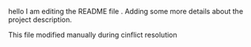 hello I am editing the README file . Adding some more details about the project description.

This file modified manually during cinflict resolution